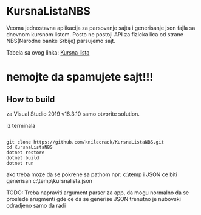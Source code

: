 # KursnaListaNBS
Veoma jednostavna aplikacija za parsovanje sajta i generisanje json fajla sa dnevnom kursnom listom.
Posto ne postoji API za fizicka lica od strane NBS(Narodne banke Srbije) parsujemo sajt.

Tabela sa ovog linka:
[Kursna lista](https://nbs.rs/kursnaListaModul/srednjiKurs.faces?lang=lat)

# nemojte da spamujete sajt!!!

## How to build

za Visual Studio 2019 v16.3.10  samo otvorite solution.

iz terminala

```bash, PowerShell,cmd

git clone https://github.com/knilecrack/KursnaListaNBS.git
cd KursnaListaNBS
dotnet restore
dotnet build
dotnet run

```

ako treba moze da se pokrene sa pathom npr: c:\temp i JSON ce biti generisan c:\temp\kursnalista.json

TODO:
Treba napraviti argument parser za app, da mogu normalno da se proslede arugmenti gde ce da se generise JSON trenutno je nubovski odradjeno samo da radi